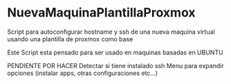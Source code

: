 # NuevaMaquinaPlantillaProxmox
Script para autoconfigurar hostname y ssh de una nueva maquina virtual usando una plantilla de proxmox como base

Este Script esta pensado para ser usado en maquinas basadas en UBUNTU

PENDIENTE POR HACER
Detectar si tiene instalado ssh
Menu para expandir opciones (instalar apps, otras configuraciones etc...)

